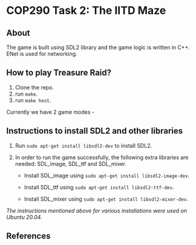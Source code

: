 # COP290 Task 2: The IITD Maze
## About
The game is built using SDL2 library and the game logic is written in C++. ENet is used for networking.
## How to play Treasure Raid?
1. Clone the repo.
2. run ```make```.
3. run ```make host```.


Currently we have 2 game modes - 



## Instructions to install SDL2 and other libraries
1. Run `sudo apt-get install libsdl2-dev` to install SDL2.
2. In order to run the game successfully, the following extra libraries are needed: SDL_image, SDL_ttf and SDL_mixer.

    - Install SDL_image using `sudo apt-get install libsdl2-image-dev`.

    - Install SDL_ttf using `sudo apt-get install libsdl2-ttf-dev`.
    - Install SDL_mixer using `sudo apt-get install libsdl2-mixer-dev`.

*The instructions mentioned above for various installations were used on Ubuntu 20.04.*

## References 
